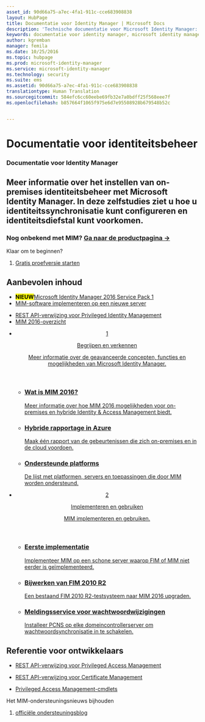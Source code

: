 ```yaml
---
asset_id: 90d66a75-a7ec-4fa1-911c-cce683908838
layout: HubPage
title: Documentatie voor Identity Manager | Microsoft Docs
description: 'Technische documentatie voor Microsoft Identity Manager: on-premises Identity & Access Management'
keywords: documentatie voor identity manager, microsoft identity manager, MIM
author: kgremban
manager: femila
ms.date: 10/25/2016
ms.topic: hubpage
ms.prod: microsoft-identity-manager
ms.service: microsoft-identity-manager
ms.technology: security
ms.suite: ems
ms.assetid: 90d66a75-a7ec-4fa1-911c-cce683908838
translationtype: Human Translation
ms.sourcegitcommit: 584efc6cc60eebe69fb32e7a0bdff25f568eee7f
ms.openlocfilehash: b857664f1065f975e6d7e95508928b679548b52c


---
```

# Documentatie voor identiteitsbeheer
<article id="main">
    <section id="hero-content">
      <h1>Documentatie voor Identity Manager</h1>
      <h2>Meer informatie over het instellen van on-premises identiteitsbeheer met Microsoft Identity Manager. In deze zelfstudies ziet u hoe u identiteitssynchronisatie kunt configureren en identiteitsdiefstal kunt voorkomen.</h2>
      <h3>Nog onbekend met MIM? <a href="http://go.microsoft.com/fwlink/?LinkId=816853" target="\_blank">Ga naar de productpagina &rarr;</a></h3>     
    </section>
    <aside class="alert section-border">
      <p>Klaar om te beginnen?</p>
      <ol class="action-list">
        <li><a href="https://www.microsoft.com/evalcenter/evaluate-microsoft-identity-manager-2016" target="\_blank" class="button-bordered button-translucent">Gratis proefversie starten</a></li>
      </ol>
    </aside>
    <section id="featured" class="container">
      <h2 class="section-heading"><span class="icon icon-warning"></span> Aanbevolen inhoud</h2>
      <div class="features row">
        <ul class="column column-half">
          <li><mark><b>NIEUW</b></mark><a href="/microsoft-identity-manager/understand-explore/microsoft-identity-manager-2016-sp1-release-notes">Microsoft Identity Manager 2016 Service Pack 1</a></li>
          <li><a href="/microsoft-identity-manager/deploy-use/microsoft-identity-manager-deploy">MIM-software implementeren op een nieuwe server</a></li>
        </ul>
        <ul class="column column-half">
          <li><a href="/microsoft-identity-manager/reference/privileged-access-management-rest-api-reference">REST API-verwijzing voor Privileged Identity Management</a></li>
          <li><a href="/microsoft-identity-manager/understand-explore/microsoft-identity-manager-2016">MIM 2016-overzicht</a></li>
        </ul>
      </div>
    </section>
    <div id="journeys">
      <section class="container">
        <ul class="journeys-list">
          <li class="journey-step">
            <header class="journey-step-header row">
              <a href="/microsoft-identity-manager/understand-explore/microsoft-identity-manager-2016">
                <div class="title column-third">
                  <span class="step-number">1</span>
                  <p>Begrijpen en verkennen</p>
                </div>
                <p class="description column-two-thirds">Meer informatie over de geavanceerde concepten, functies en mogelijkheden van Microsoft Identity Manager.
                </p>
              </a>
            </header>
            <section class="journey-step-elements content">
              <ul class="row">
                <li class="column-third">
                  <a href="/microsoft-identity-manager/understand-explore/microsoft-identity-manager-2016">
                    <h3>Wat is MIM 2016?</h3>
                    <p>Meer informatie over hoe MIM 2016 mogelijkheden voor on-premises en hybride Identity &amp; Access Management biedt.</p>
                  </a>
                </li>
                <li class="column-third">
                  <a href="/microsoft-identity-manager/understand-explore/identity-manager-hybrid-reporting-azure">
                    <h3>Hybride rapportage in Azure</h3>
                    <p>Maak één rapport van de gebeurtenissen die zich on-premises en in de cloud voordoen.</p>
                  </a>
                </li>
                <li class="column-third">
                  <a href="/microsoft-identity-manager/plan-design/microsoft-identity-manager-2016-supported-platforms">
                    <h3>Ondersteunde platforms</h3>
                    <p>De lijst met platformen, servers en toepassingen die door MIM worden ondersteund.</p>
                  </a>
                </li>
              </ul>
            </section>
          </li>
          <li class="journey-step">
            <header class="journey-step-header row">
              <a href="/microsoft-identity-manager/deploy-use/microsoft-identity-manager-deploy">
                <div class="title column-third">
                  <span class="step-number">2</span>
                  <p>Implementeren en gebruiken</p>
                </div>
                <p class="description column-two-thirds">MIM implementeren en gebruiken.
                </p>
              </a>
            </header>
            <section class="journey-step-elements content">
              <ul class="row">
                <li class="column-third">
                  <a href="/microsoft-identity-manager/deploy-use/microsoft-identity-manager-deploy">
                    <h3>Eerste implementatie</h3>
                    <p>Implementeer MIM op een schone server waarop FIM of MIM niet eerder is geïmplementeerd.</p>
                  </a>
                </li>
                <li class="column-third">
                  <a href="/microsoft-identity-manager/deploy-use/microsoft-identity-manager-2016-upgrade-from-fim-2010-R2">
                    <h3>Bijwerken van FIM 2010 R2</h3>
                    <p>Een bestaand FIM 2010 R2-testsysteem naar MIM 2016 upgraden.</p>
                  </a>
                </li>
                <li class="column-third">
                  <a href="/microsoft-identity-manager/deploy-use/deploying-mim-password-change-notification-service-on-domain-controller">
                    <h3>Meldingsservice voor wachtwoordwijzigingen</h3>
                    <p>Installeer PCNS op elke domeincontrollerserver om wachtwoordsynchronisatie in te schakelen.</p>
                  </a>
                </li>
              </ul>
            </section>
          </li>
        </ul>
      </section>
    </div>
    <div class="section-border">
      <section class="resources container">
        <h2 class="section-heading"><span class="icon icon-options"></span> Referentie voor ontwikkelaars</h2>
        <div class="resource-list row">
          <ul class="column-half">
            <li><a href="/microsoft-identity-manager/reference/privileged-access-management-rest-api-reference">REST API-verwijzing voor Privileged Access Management</a></li>
          </ul>
          <ul class="column-half">
            <li><a href="/microsoft-identity-manager/reference/certificate-management-rest-api-reference">REST API-verwijzing voor Certificate Management</a></li>
          </ul>
        </div>
        <div class="resource-list row">
          <ul class="column-half">
            <li><a href="https://technet.microsoft.com/library/mt604080.aspx">Privileged Access Management-cmdlets</a></li>
          </ul>
        </div>
      </section>
    </div>
    <aside class="alert alert-social">
      <p>Het MIM-ondersteuningsnieuws bijhouden</p>
      <ol class="action-list">
        <li><a href="https://blogs.technet.microsoft.com/iamsupport/" target="\_blank" class="button-bordered button-translucent">officiële ondersteuningsblog</a></li>
      </ol>
    </aside>
</article>



<!--HONumber=Oct16_HO4-->


